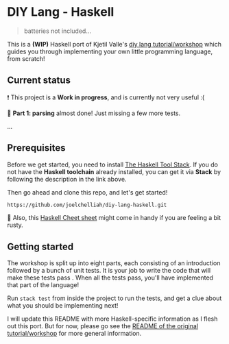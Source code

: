 # DIY Lang - Haskell

> batteries not included...

This is a **(WIP)** Haskell port of Kjetil Valle's [diy lang tutorial/workshop](https://github.com/kvalle/diy-lang) which guides you through implementing your own little programming language, from scratch!

## Current status
:exclamation: This project is a **Work in progress**, and is currently not very useful :(

:construction: **Part 1: parsing** almost done! Just missing a few more tests.

...

## Prerequisites
Before we get started, you need to install [The Haskell Tool Stack](https://docs.haskellstack.org/en/stable/README/). If you do not have the **Haskell toolchain** already installed, you can get it via **Stack** by following the description in the link above.

Then go ahead and clone this repo, and let's get started!
```bash
https://github.com/joelchelliah/diy-lang-haskell.git
```

:scroll: Also, this [Haskell Cheet sheet](http://cheatsheet.codeslower.com/CheatSheet.pdf) might come in handy if you are feeling a bit rusty.

## Getting started
The workshop is split up into eight parts, each consisting of an introduction followed by a bunch of unit tests. It is your job to write the code that will make these tests pass . When all the tests pass, you'll have implemented that part of the language!

Run `stack test` from inside the project to run the tests, and get a clue about what you should be implementing next!

I will update this README with more Haskell-specific information as I flesh out this port. But for now, please go see the [README of the original tutorial/workshop](https://github.com/kvalle/diy-lang) for more general information.
